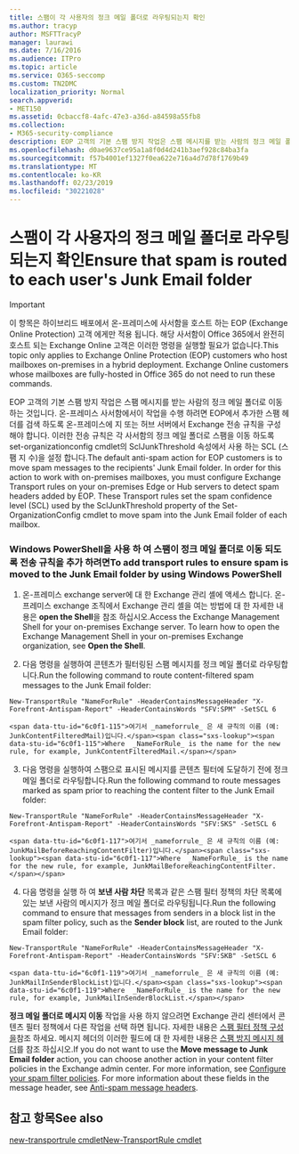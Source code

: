 ```yaml
---
title: 스팸이 각 사용자의 정크 메일 폴더로 라우팅되는지 확인
ms.author: tracyp
author: MSFTTracyP
manager: laurawi
ms.date: 7/16/2016
ms.audience: ITPro
ms.topic: article
ms.service: O365-seccomp
ms.custom: TN2DMC
localization_priority: Normal
search.appverid:
- MET150
ms.assetid: 0cbaccf8-4afc-47e3-a36d-a84598a55fb8
ms.collection:
- M365-security-compliance
description: EOP 고객의 기본 스팸 방지 작업은 스팸 메시지를 받는 사람의 정크 메일 폴더로 이동 하는 것입니다. 온-프레미스 사서함에서이 작업을 수행 하려면 EOP에서 추가한 스팸 헤더를 검색 하도록 온-프레미스에 지 또는 허브 서버에서 Exchange 전송 규칙을 구성 해야 합니다. 이러한 전송 규칙은 각 사서함의 정크 메일 폴더로 스팸을 이동 하도록 set-organizationconfig cmdlet의 SclJunkThreshold 속성에서 사용 하는 SCL (스팸 지 수)을 설정 합니다.
ms.openlocfilehash: d0ae9637ce95a1a8f0d4d241b3aef928c84ba3fa
ms.sourcegitcommit: f57b4001ef1327f0ea622e716a4d7d78f1769b49
ms.translationtype: MT
ms.contentlocale: ko-KR
ms.lasthandoff: 02/23/2019
ms.locfileid: "30221028"
---
```

# <a name="ensure-that-spam-is-routed-to-each-users-junk-email-folder"></a><span data-ttu-id="6c0f1-105">스팸이 각 사용자의 정크 메일 폴더로 라우팅되는지 확인</span><span class="sxs-lookup"><span data-stu-id="6c0f1-105">Ensure that spam is routed to each user's Junk Email folder</span></span>

> [!IMPORTANT]
> <span data-ttu-id="6c0f1-p102">이 항목은 하이브리드 배포에서 온-프레미스에 사서함을 호스트 하는 EOP (Exchange Online Protection) 고객 에게만 적용 됩니다. 해당 사서함이 Office 365에서 완전히 호스트 되는 Exchange Online 고객은 이러한 명령을 실행할 필요가 없습니다.</span><span class="sxs-lookup"><span data-stu-id="6c0f1-p102">This topic only applies to Exchange Online Protection (EOP) customers who host mailboxes on-premises in a hybrid deployment. Exchange Online customers whose mailboxes are fully-hosted in Office 365 do not need to run these commands.</span></span> 
  
<span data-ttu-id="6c0f1-p103">EOP 고객의 기본 스팸 방지 작업은 스팸 메시지를 받는 사람의 정크 메일 폴더로 이동 하는 것입니다. 온-프레미스 사서함에서이 작업을 수행 하려면 EOP에서 추가한 스팸 헤더를 검색 하도록 온-프레미스에 지 또는 허브 서버에서 Exchange 전송 규칙을 구성 해야 합니다. 이러한 전송 규칙은 각 사서함의 정크 메일 폴더로 스팸을 이동 하도록 set-organizationconfig cmdlet의 SclJunkThreshold 속성에서 사용 하는 SCL (스팸 지 수)을 설정 합니다.</span><span class="sxs-lookup"><span data-stu-id="6c0f1-p103">The default anti-spam action for EOP customers is to move spam messages to the recipients' Junk Email folder. In order for this action to work with on-premises mailboxes, you must configure Exchange Transport rules on your on-premises Edge or Hub servers to detect spam headers added by EOP. These Transport rules set the spam confidence level (SCL) used by the SclJunkThreshold property of the Set-OrganizationConfig cmdlet to move spam into the Junk Email folder of each mailbox.</span></span> 
  
### <a name="to-add-transport-rules-to-ensure-spam-is-moved-to-the-junk-email-folder-by-using-windows-powershell"></a><span data-ttu-id="6c0f1-111">Windows PowerShell을 사용 하 여 스팸이 정크 메일 폴더로 이동 되도록 전송 규칙을 추가 하려면</span><span class="sxs-lookup"><span data-stu-id="6c0f1-111">To add transport rules to ensure spam is moved to the Junk Email folder by using Windows PowerShell</span></span>

1. <span data-ttu-id="6c0f1-p104">온-프레미스 exchange server에 대 한 Exchange 관리 셸에 액세스 합니다. 온-프레미스 exchange 조직에서 Exchange 관리 셸을 여는 방법에 대 한 자세한 내용은 **open the Shell**을 참조 하십시오.</span><span class="sxs-lookup"><span data-stu-id="6c0f1-p104">Access the Exchange Management Shell for your on-premises Exchange server. To learn how to open the Exchange Management Shell in your on-premises Exchange organization, see **Open the Shell**.</span></span>
    
2. <span data-ttu-id="6c0f1-114">다음 명령을 실행하여 콘텐츠가 필터링된 스팸 메시지를 정크 메일 폴더로 라우팅합니다.</span><span class="sxs-lookup"><span data-stu-id="6c0f1-114">Run the following command to route content-filtered spam messages to the Junk Email folder:</span></span>
    
  ```
  New-TransportRule "NameForRule" -HeaderContainsMessageHeader "X-Forefront-Antispam-Report" -HeaderContainsWords "SFV:SPM" -SetSCL 6
  ```

    <span data-ttu-id="6c0f1-115">여기서 _nameforrule_ 은 새 규칙의 이름 (예: JunkContentFilteredMail)입니다.</span><span class="sxs-lookup"><span data-stu-id="6c0f1-115">Where  _NameForRule_ is the name for the new rule, for example, JunkContentFilteredMail.</span></span> 
    
3. <span data-ttu-id="6c0f1-116">다음 명령을 실행하여 스팸으로 표시된 메시지를 콘텐츠 필터에 도달하기 전에 정크 메일 폴더로 라우팅합니다.</span><span class="sxs-lookup"><span data-stu-id="6c0f1-116">Run the following command to route messages marked as spam prior to reaching the content filter to the Junk Email folder:</span></span>
    
  ```
  New-TransportRule "NameForRule" -HeaderContainsMessageHeader "X-Forefront-Antispam-Report" -HeaderContainsWords "SFV:SKS" -SetSCL 6
  ```

    <span data-ttu-id="6c0f1-117">여기서 _nameforrule_ 은 새 규칙의 이름 (예: JunkMailBeforeReachingContentFilter)입니다.</span><span class="sxs-lookup"><span data-stu-id="6c0f1-117">Where  _NameForRule_ is the name for the new rule, for example, JunkMailBeforeReachingContentFilter.</span></span> 
    
4. <span data-ttu-id="6c0f1-118">다음 명령을 실행 하 여 **보낸 사람 차단** 목록과 같은 스팸 필터 정책의 차단 목록에 있는 보낸 사람의 메시지가 정크 메일 폴더로 라우팅됩니다.</span><span class="sxs-lookup"><span data-stu-id="6c0f1-118">Run the following command to ensure that messages from senders in a block list in the spam filter policy, such as the **Sender block** list, are routed to the Junk Email folder:</span></span> 
    
  ```
  New-TransportRule "NameForRule" -HeaderContainsMessageHeader "X-Forefront-Antispam-Report" -HeaderContainsWords "SFV:SKB" -SetSCL 6
  ```

    <span data-ttu-id="6c0f1-119">여기서 _nameforrule_ 은 새 규칙의 이름 (예: JunkMailInSenderBlockList)입니다.</span><span class="sxs-lookup"><span data-stu-id="6c0f1-119">Where  _NameForRule_ is the name for the new rule, for example, JunkMailInSenderBlockList.</span></span> 
    
<span data-ttu-id="6c0f1-p105">**정크 메일 폴더로 메시지 이동** 작업을 사용 하지 않으려면 Exchange 관리 센터에서 콘텐츠 필터 정책에서 다른 작업을 선택 하면 됩니다. 자세한 내용은 [스팸 필터 정책 구성을](configure-your-spam-filter-policies.md)참조 하세요. 메시지 헤더의 이러한 필드에 대 한 자세한 내용은 [스팸 방지 메시지 헤더](anti-spam-message-headers.md)를 참조 하십시오.</span><span class="sxs-lookup"><span data-stu-id="6c0f1-p105">If you do not want to use the **Move message to Junk Email folder** action, you can choose another action in your content filter policies in the Exchange admin center. For more information, see [Configure your spam filter policies](configure-your-spam-filter-policies.md). For more information about these fields in the message header, see [Anti-spam message headers](anti-spam-message-headers.md).</span></span>
  
## <a name="see-also"></a><span data-ttu-id="6c0f1-123">참고 항목</span><span class="sxs-lookup"><span data-stu-id="6c0f1-123">See also</span></span>

[<span data-ttu-id="6c0f1-124">new-transportrule cmdlet</span><span class="sxs-lookup"><span data-stu-id="6c0f1-124">New-TransportRule cmdlet</span></span>](https://technet.microsoft.com/library/bb125138%28v=exchg.160%29.aspx)

